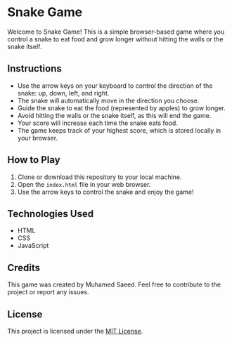 # Snake Game

Welcome to Snake Game! This is a simple browser-based game where you control a snake to eat food and grow longer without hitting the walls or the snake itself.

## Instructions

- Use the arrow keys on your keyboard to control the direction of the snake: up, down, left, and right.
- The snake will automatically move in the direction you choose.
- Guide the snake to eat the food (represented by apples) to grow longer.
- Avoid hitting the walls or the snake itself, as this will end the game.
- Your score will increase each time the snake eats food.
- The game keeps track of your highest score, which is stored locally in your browser.

## How to Play

1. Clone or download this repository to your local machine.
2. Open the `index.html` file in your web browser.
3. Use the arrow keys to control the snake and enjoy the game!

## Technologies Used

- HTML
- CSS
- JavaScript

## Credits

This game was created by Muhamed Saeed. Feel free to contribute to the project or report any issues.

## License

This project is licensed under the [MIT License](LICENSE).
